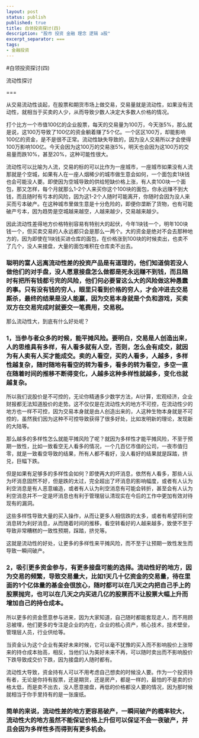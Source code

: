 ```yaml
---
layout: post
status: publish
published: true
title: 白领投资探讨(四)
description: "股市 投资 金融 理念 逻辑 a股"
excerpt_separator: ===
tags:
- 金融投资
---
```


#白领投资探讨(四)

流动性探讨

===

从交易流动性谈起，在股票和期货市场上做交易，交易量就是流动性，如果没有流动性，就相当于买卖的人少，从而导致少数人决定大多数人价格的情况。

打个比方一个市值100亿的企业股票，每天的交易量为100万，今天涨5%，那么就是说，这100万导致了100亿的资金躺着赚了5个亿。一个区区100万，却能影响100亿的资金，是不是很不正常。流动性缺失导致的，因为没人交易所以才会使得100万影响100亿。今天会因为这100万的交易涨5%，明天也会因为这100万的交易量而跌10%，甚至20%，这种可能性很大。

流动性可以比喻为人流，交易的标的可以比作为一座城市，一座城市如果没有人流那就是个空城，如果有人在一座人烟稀少的城市做生意会如何，一个面包卖1块钱也会可能没人要。即使因为空城导致的供给短缺价格上涨，有人卖100块一个面包，那又怎样，每个月就那么1-2个人来买你这个100块的面包，你永远赚不到大钱，而且随时有亏本的风险，因为这1-2个人随时可能离开，你随时会因为没人来买而亏本破产。在这种城市里做生意是十分危险的，即便你垄断了货物，也有可能破产亏本，因为趋势是空城越来越空，人越来越少，交易越来越少。

因此流动性差得地方价格特别容易有特别大的起伏，今年1块钱一个，明年100块钱一个，但买卖交易的人永远都只会是那么一两个。大的资金是绝对不会去那种地方的，因为即使在1块钱买进仓库的面包，在价格涨到100块的时候卖出，也卖不了几个，没人来接盘，大量的面包堆积在仓库卖不出去。

### 聪明的富人远离流动性差的投资产品是有道理的，他们知道倘若没人做他们的对手盘，没人愿意接盘怎么做都是死永远赚不到钱，而且随时有把所有钱都亏完的风险，他们何必要冒这么大的风险做这种愚蠢的事。只有没有钱的穷人，眼里只看到价格的穷人，才会冲进去交易厮杀，最终的结果是没人能赢，因为交易本身就是个负和游戏，买卖双方在交易完成时就要交一笔费用，交易税。

那么流动性大，到底有什么好处呢？

### 1，当参与者众多的时候，能平摊风险。要明白，交易是人创造出来，人的思维具有多样，有人看多就有人空，否则，怎么会有成交，就因为有人卖有人买才能成交。卖的人看空，买的人看多，人越多，多样性越复杂，随时随地有看空的转为看多，看多的转为看空，多空一直在随着时间的推移不断得变化，人越多这种多样性就越多，变化也就越复杂。

所以我们说股价是不可控的，无论你精通多少数学方法，AI计算，宏观经济，企业财报都无法知道股价的走势。这不仅仅是在流动性大的地方不可控，在流动性少的地方也一样不可控，因为交易本身就是由人创造出来的，人这种生物本身就是不可控的，虽然我们因为这种不可控导致获得了很多好处，比如发明新的理论，发现新的大陆等。

那么越多的多样性怎么就能平摊风险了呢？就因为多样性才能平摊风险，不至于预期一致性，比如一致看空无人看多的情况，一个几百亿市值的公司，一夜市值归零，就是一致看空导致的结果，所有人都不看好，没人看好的结果就是踩踏，挤兑，巨幅下跌。

但是如果有足够多的多样性会如何？即使再大的坏消息，依然有人看多，那些人认为坏消息固然不好，但是跌的太过，完全超出了坏消息的影响幅度，或者有人认为利空消息是有人恶意编造，或者有人认为利空消息有可能会转折，甚至会有人认为利空消息并不一定是坏消息也有利于管理层认清现实在今后的工作中更加有效对待现有的漏洞。

这些多样性导致大量的买入操作，从而让更多人相信跌的太多，或者有希望将利空消息转为利好消息，从而随着时间的推移，看空转看好的人越来越多，致使不至于导致非常糟糕的一致性预期，踩踏，挤兑等。

这就是流动性的好处，让更多的多样性来平摊风险，而不至于让预期一致性发生而导致一瞬间破产。

### 2，吸引更多资金参与，有更多接盘可能的选择。流动性好的地方，因为交易的频繁，导致交易量大，比如1天几十亿资金的交易量，待在里面的1个亿体量的基金会很放心，随时都可以在几天之内把自己手上的股票抛完，也可以在几天之内买进几亿的股票而不让股票大幅上升而增加自己的持仓成本。

所以更多的资金愿意参与进来，因为大家知道，自己随时都能套现走人，而不用顾忌被埋，他们更多的专注是企业的内在，企业的核心资产，核心技术，技术壁垒，管理层人员，行业供给等。

当资金认为这个企业有美好未来时候，它可以毫不犹豫的买入而不影响股价上涨带来的持仓成本抬高，相反，当他们认为美好未来不再，可以随时卖出而不影响股价下跌导致成交价下跌，因为接盘的人随时都有。

流动性大导致，资金持有人可以不用考虑自己想卖的时候没人要。作为一个投资持有者，无论是你持有股票，还是期货，还是房产，都是一样的，最怕的不是卖的价格太低，而是卖不出去，没人愿意接盘，再低的价格都没人要的情况，因为那时候就相当于你手里持有的是一张废纸。

### 简单的来说，流动性差的地方更容易破产，一瞬间破产的概率较大，流动性大的地方虽然不能保证价格上升但可以保证不会一夜破产，并且会因为多样性多而得到有更多机会。
